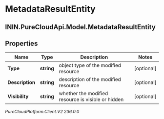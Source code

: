 # MetadataResultEntity

## ININ.PureCloudApi.Model.MetadataResultEntity

## Properties

|Name | Type | Description | Notes|
|------------ | ------------- | ------------- | -------------|
| **Type** | **string** | object type of the modified resource | [optional] |
| **Description** | **string** | description of the modified resource | [optional] |
| **Visibility** | **string** | whether the modified resource is visible or hidden | [optional] |



_PureCloudPlatform.Client.V2 236.0.0_
